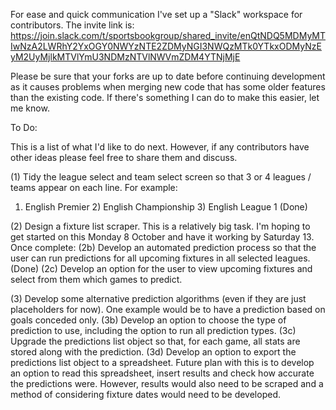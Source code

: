 For ease and quick communication I've set up a "Slack" workspace for contributors.
The invite link is: https://join.slack.com/t/sportsbookgroup/shared_invite/enQtNDQ5MDMyMTIwNzA2LWRhY2YxOGY0NWYzNTE2ZDMyNGI3NWQzMTk0YTkxODMyNzEyM2UyMjlkMTVlYmU3NDMzNTVlNWVmZDM4YTNjMjE

Please be sure that your forks are up to date before continuing development as it causes problems when merging new code that has some older features than the existing code.
If there's something I can do to make this easier, let me know.

To Do:

This is a list of what I'd like to do next. However, if any contributors have other ideas please feel free to share them and discuss.

(1)
Tidy the league select and team select screen so that 3 or 4 leagues / teams appear on each line.
For example:

1) English Premier   2) English Championship    3) English League 1 (Done)


(2)
Design a fixture list scraper.
This is a relatively big task. I'm hoping to get started on this Monday 8 October and have it working by Saturday 13.
Once complete:
  (2b)
  Develop an automated prediction process so that the user can run predictions for all upcoming fixtures in all selected leagues. (Done)
  (2c)
  Develop an option for the user to view upcoming fixtures and select from them which games to predict.
  
(3)
Develop some alternative prediction algorithms (even if they are just placeholders for now).
One example would be to have a prediction based on goals conceded only.
  (3b)
  Develop an option to choose the type of prediction to use, including the option to run all prediction types.
  (3c)
  Upgrade the predictions list object so that, for each game, all stats are stored along with the prediction.
  (3d)
  Develop an option to export the predictions list object to a spreadsheet.
  Future plan with this is to develop an option to read this spreadsheet, insert results and check how accurate the predictions       were. However, results would also need to be scraped and a method of considering fixture dates would need to be developed.
